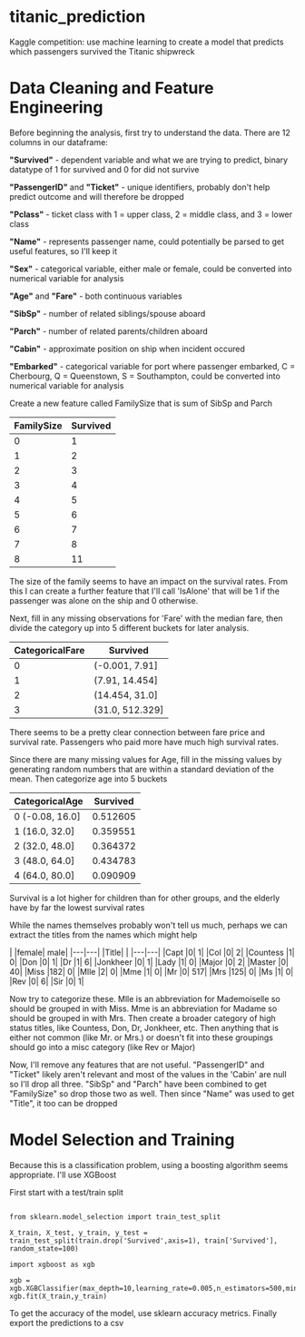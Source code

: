 # titanic_prediction
Kaggle competition: use machine learning to create a model that predicts which passengers survived the Titanic shipwreck


# Data Cleaning and Feature Engineering

Before beginning the analysis, first try to understand the data. There are 12 columns in our dataframe:

**"Survived"** - dependent variable and what we are trying to predict, binary datatype of 1 for survived and 0 for did not survive

**"PassengerID"** and **"Ticket"** - unique identifiers, probably don't help predict outcome and will therefore be dropped 

**"Pclass"** - ticket class with 1 = upper class, 2 = middle class, and 3 = lower class

**"Name"** - represents passenger name, could potentially be parsed to get useful features, so I'll keep it

**"Sex"** - categorical variable, either male or female, could be converted into numerical variable for analysis

**"Age"** and **"Fare"** - both continuous variables

**"SibSp"** - number of related siblings/spouse aboard

**"Parch"** - number of related parents/children aboard

**"Cabin"** - approximate position on ship when incident occured

**"Embarked"** - categorical variable for port where passenger embarked, C = Cherbourg, Q = Queenstown, S = Southampton, could be converted into numerical variable for analysis


Create a new feature called FamilySize that is sum of SibSp and Parch

|   FamilySize|  Survived|
|---|---|
|0           |1|  0.303538|
|1           |2|  0.552795|
|2           |3 | 0.578431|
|3           |4  |0.724138|
|4           |5  |0.200000|
|5           |6  |0.136364|
|6          |7  |0.333333|
|7          |8  |0.000000|
|8          |11  |0.000000|


The size of the family seems to have an impact on the survival rates. From this I can create a further feature that I'll call 'IsAlone' that will be 1 if the passenger was alone on the ship and 0 otherwise.

Next, fill in any missing observations for 'Fare' with the median fare, then divide the category up into 5 different buckets for later analysis.

|   CategoricalFare|  Survived|
|---|---|
|0   |(-0.001, 7.91]  |0.197309|
|1   |(7.91, 14.454]  |0.303571|
|2   |(14.454, 31.0]  |0.454955|
|3  |(31.0, 512.329]  |0.581081|

There seems to be a pretty clear connection between fare price and survival rate. Passengers who paid more have much high survival rates.

Since there are many missing values for Age, fill in the missing values by generating random numbers that are within a standard deviation of the mean. Then categorize age into 5 buckets

|  CategoricalAge|  Survived|
|---|---|
|0  (-0.08, 16.0]|  0.512605|
|1   (16.0, 32.0]|  0.359551|
|2   (32.0, 48.0]|  0.364372|
|3   (48.0, 64.0]|  0.434783|
|4   (64.0, 80.0]|  0.090909|

Survival is a lot higher for children than for other groups, and the elderly have by far the lowest survival rates

While the names themselves probably won't tell us much, perhaps we can extract the titles from the names which might help

|       |female|  male|
|---|---|
|Title|	|
|---|---|
|Capt           |0|     1|
|Col            |0|     2|
|Countess       |1|     0|
|Don            |0|     1|
|Dr             |1|     6|
|Jonkheer       |0|     1|
|Lady           |1|     0|
|Major          |0|     2|
|Master         |0|    40|
|Miss         |182|     0|
|Mlle           |2|     0|
|Mme            |1|     0|
|Mr             |0|   517|
|Mrs          |125|     0|
|Ms             |1|     0|
|Rev            |0|     6|
|Sir            |0|     1|

Now try to categorize these. Mlle is an abbreviation for Mademoiselle so should be grouped in with Miss. Mme is an abbreviation for Madame so should be grouped in with Mrs. Then create a broader category of high status titles, like Countess, Don, Dr, Jonkheer, etc. Then anything that is either not common (like Mr. or Mrs.) or doesn't fit into these groupings should go into a misc category (like Rev or Major)

Now, I'll remove any features that are not useful. "PassengerID" and "Ticket" likely aren't relevant and most of the values in the 'Cabin' are null so I'll drop all three. "SibSp" and "Parch" have been combined to get "FamilySize" so drop those two as well. Then since "Name" was used to get "Title", it too can be dropped

# Model Selection and Training
Because this is a classification problem, using a boosting algorithm seems appropriate. I'll use XGBoost

First start with a test/train split

<pre><code>
from sklearn.model_selection import train_test_split

X_train, X_test, y_train, y_test = train_test_split(train.drop('Survived',axis=1), train['Survived'], random_state=100)

import xgboost as xgb

xgb = xgb.XGBClassifier(max_depth=10,learning_rate=0.005,n_estimators=500,min_child_weight=2)
xgb.fit(X_train,y_train)
</code></pre>

To get the accuracy of the model, use sklearn accuracy metrics. Finally export the predictions to a csv





